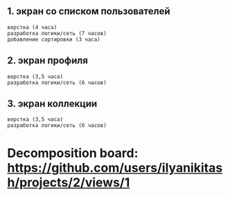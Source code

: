 ## 1. экран со списком пользователей
    верстка (4 часа)
    разработка логики/сеть (7 часов) 
    добавление сортировки (3 часа)
## 2. экран профиля 
    верстка (3,5 часа) 
    разработка логики/сеть (6 часов)
## 3. экран коллекции 
    верстка (3,5 часа) 
    разработка логики/сеть (6 часов)
    
# Decomposition board: https://github.com/users/ilyanikitash/projects/2/views/1
